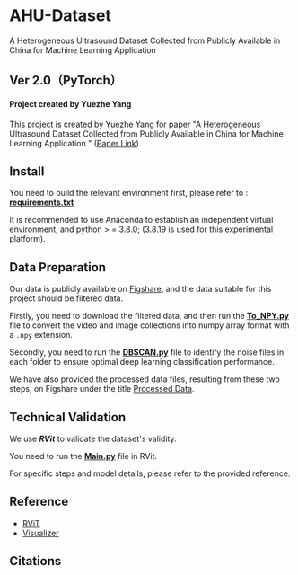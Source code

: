 # AHU-Dataset
A Heterogeneous Ultrasound Dataset Collected from Publicly Available in China for Machine Learning Application

## Ver 2.0（PyTorch）

#### Project created by Yuezhe Yang

This project is created by Yuezhe Yang for paper "A Heterogeneous Ultrasound Dataset Collected from Publicly Available in China for Machine Learning Application
" ([Paper Link]()). 


## Install 

You need to build the relevant environment first, please refer to : [**requirements.txt**](requirements.txt)

It is recommended to use Anaconda to establish an independent virtual environment, and python > = 3.8.0; (3.8.19 is used for this experimental platform).


## Data Preparation

Our data is publicly available on [Figshare](), and the data suitable for this project should be filtered data. 

Firstly, you need to download the filtered data, and then run the [**To_NPY.py**](To_NPY.py) file to convert the video and image collections into numpy array format with a `.npy` extension. 

Secondly, you need to run the [**DBSCAN.py**](DBSCAN.py) file to identify the noise files in each folder to ensure optimal deep learning classification performance. 

We have also provided the processed data files, resulting from these two steps, on Figshare under the title [Processed Data]().
## Technical Validation
We use ***RVit*** to validate the dataset's validity. 

You need to run the [**Main.py**](Rvit/main.py) file in RVit. 

For specific steps and model details, please refer to the provided reference.
## Reference
* [RViT](https://github.com/Jiewen-Yang/RViT/)
* [Visualizer](https://github.com/luo3300612/Visualizer)

## Citations
